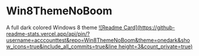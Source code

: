 # Win8ThemeNoBoom
A full dark colored Windows 8 theme
[![Readme Card](https://github-readme-stats.vercel.app/api/pin/?username=acccounttest&repo=Win8ThemeNoBoom&theme=onedark&show_icons=true&include_all_commits=true&line height=3&count_private=true)](https://github.com/acccounttest/Win8ThemeNoBoom)
